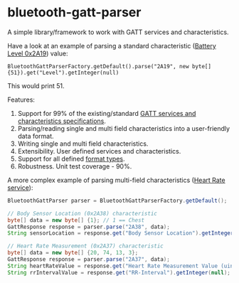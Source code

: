# bluetooth-gatt-parser

A simple library/framework to work with GATT services and characteristics.

Have a look at an example of parsing a standard characteristic ([Battery Level 0x2A19](https://www.bluetooth.com/specifications/gatt/viewer?attributeXmlFile=org.bluetooth.characteristic.battery_level.xml)) value:

``BluetoothGattParserFactory.getDefault().parse("2A19", new byte[] {51}).get("Level").getInteger(null)``

This would print 51.

Features:

1. Support for 99% of the existing/standard [GATT services and characteristics specifications](https://www.bluetooth.com/specifications/gatt).
2. Parsing/reading single and multi field characteristics into a user-friendly data format.
3. Writing single and multi field characteristics.
4. Extensibility. User defined services and characteristics.
5. Support for all defined [format types](https://www.bluetooth.com/specifications/assigned-numbers/format-types).
6. Robustness. Unit test coverage - 90%.

A more complex example of parsing multi-field characteristics ([Heart Rate service](https://www.bluetooth.com/specifications/gatt/viewer?attributeXmlFile=org.bluetooth.service.heart_rate.xml)):


```java
BluetoothGattParser parser = BluetoothGattParserFactory.getDefault();

// Body Sensor Location (0x2A38) characteristic
byte[] data = new byte[] {1}; // 1 == Chest
GattResponse response = parser.parse("2A38", data);
String sensorLocation = response.get("Body Sensor Location").getInteger(null); // prints 1 (Chest)

// Heart Rate Measurement (0x2A37) characteristic
byte[] data = new byte[] {20, 74, 13, 3};
GattResponse response = parser.parse("2A37", data);
String heartRateValue = response.get("Heart Rate Measurement Value (uint8)").getInteger(null); // prints 74
String rrIntervalValue = response.get("RR-Interval").getInteger(null); // prints 781
```

